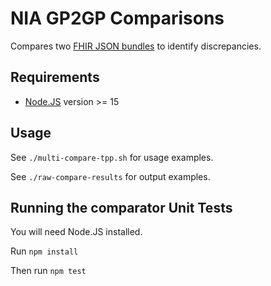 # NIA GP2GP Comparisons

Compares two [FHIR JSON bundles][bundle] to identify discrepancies.

## Requirements

- [Node.JS] version >= 15

[Node.JS]: https://nodejs.org

## Usage

See `./multi-compare-tpp.sh` for usage examples.

See `./raw-compare-results` for output examples.

[bundle]: https://developer.nhs.uk/apis/gpconnect-1-6-0/access_documents_development_bundle.html

## Running the comparator Unit Tests

You will need Node.JS installed.

Run `npm install`

Then run `npm test`